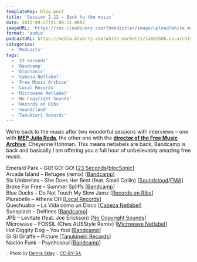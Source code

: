 ```yaml
---
templateKey: blog-post
title: 'Session 2.12 – Back to the music'
date: 2015-09-27T21:00:31.000Z
imageURL: 'https://res.cloudinary.com/thekdizzler/image/upload/white_market/2015/10/CC-BY-SA-tape-by-Dennis-Skley-e1443709158866.jpg'
format: 'audio'
podcastURL: https://media.blubrry.com/white_market/s/ia601508.us.archive.org/28/items/WhiteMarket20150927Session212/WhiteMarket-20150927-Session212.mp3
categories:
  - 'Podcasts'
tags:
  - '23 Seconds'
  - 'Bandcamp'
  - 'blocSonic'
  - 'Cabeza Netlabel'
  - 'Free Music Archive'
  - 'Local Records'
  - 'Microwave Netlabel'
  - 'No Copyright Sounds'
  - 'Records on Ribs'
  - 'Soundcloud'
  - 'Tanukieri Records'
---
```


We’re back to the music after two wonderful sessions with interviews – one with **[MEP Julia Reda](http://www.whitemarketpodcast.co.uk/podcasts/2015/09/08/session-2-11-julia-reda-and-how-you-can-help-fixcopyright/)**, the other one with the **[director of the Free Music Archive](http://www.whitemarketpodcast.co.uk/podcasts/2015/09/06/session-2-10-all-hail-the-free-music-archive/)**, Cheyenne Hohman. This means netlabels are back, Bandcamp is back and basically I am offering you a full hour of unbelievably amazing free music.

Emerald Park – GO! GO! GO! \[[23 Seconds](http://www.23seconds.org/)/[blocSonic](http://blocsonic.com/releases/bscomp0048)\]  
Arcade Island – Refugee (remix) \[[Bandcamp](http://arcadeisland.bandcamp.com/album/youth-in-decay)\]  
Six Umbrellas – She Does Her Best (feat. Small Collin) \[[Soundcloud](https://soundcloud.com/sixumbrellas/sets/the-psychedelic-and)/[FMA](http://freemusicarchive.org/music/Six_Umbrellas/The_Psychadelic_And/)\]  
Broke For Free – Summer Spliffs \[[Bandcamp](http://brokeforfree.com/)\]  
Blue Ducks – Do Not Touch My Slow Jamz \[[Records on Ribs](http://recordsonribs.com/artists/blueducks/heavy-air/)\]  
Plurabelle – Athens OH \[[Local Records](http://localrec.ro/?p=2690)\]  
Quechuaboi – La Vida como un Disco \[[Cabeza Netlabel](http://www.cabeza-netlabel.com/releases/item/cabeza-064-qechuaboi)\]  
Sunsplash – Delfines \[[Bandcamp](https://sunsplash.bandcamp.com/album/13)\]  
JPB – Levitate (feat. Joe Erickson) \[[No Copyright Sounds](http://nocopyrightsounds.co.uk/video/jpb-levitate-feat-joe-erickson/)\]  
Microwave – FOSSIL (Ches AUSStyle Remix) \[[Microwave Netlabel](http://microwavenetlabel.bandcamp.com/)\]  
Hot Diggity Dog – You fool \[[Bandcamp](http://hotdiggitydog.bandcamp.com/album/hot-diggity-dog)\]  
Gi Gi Giraffe – Picture \[[Tanukineiri Records](https://tanukineirirecords.bandcamp.com/album/home-made-works)\]  
Nación Funk – Psychosoul \[[Bandcamp](http://nacionfunk.bandcamp.com/album/snf-1-cardova)\]

<small>.: Photo by [Dennis Skley](https://www.flickr.com/photos/dskley/16296784188) :. [CC-BY-SA](https://creativecommons.org/licenses/by-sa/2.0/)</small>
